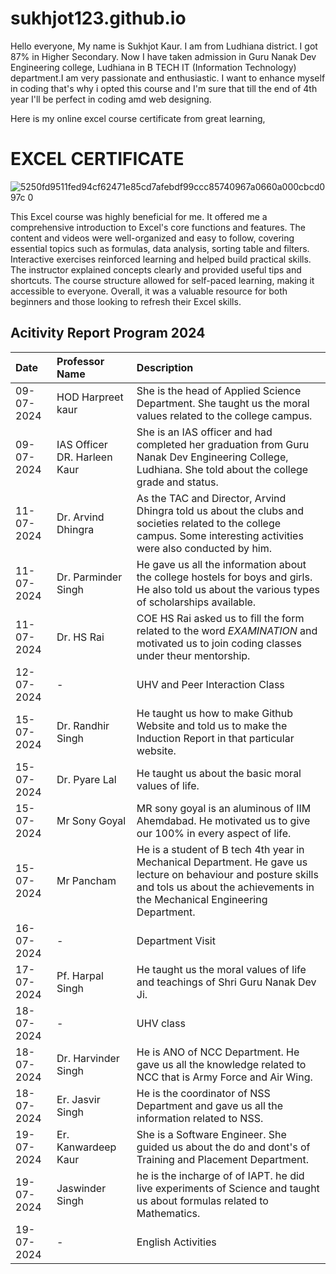 # sukhjot123.github.io

Hello everyone, My name is Sukhjot Kaur. I am from Ludhiana district. I got 87% in Higher Secondary. Now I have taken admission in Guru Nanak Dev Engineering college, Ludhiana in B TECH IT (Information Technology) department.I am very passionate and enthusiastic. I want to enhance myself in coding that's why i opted this course and I'm sure that till the end of 4th year I'll be perfect in coding amd web designing.


Here is my online excel course certificate from great learning,

# EXCEL CERTIFICATE
![5250fd9511fed94cf62471e85cd7afebdf99ccc85740967a0660a000cbcd097c 0](https://github.com/user-attachments/assets/f43d4831-3038-456c-8a20-bee6e72b7476)

This Excel course was highly beneficial for me. It  offered me a comprehensive introduction to Excel's core functions and features. The content and videos were well-organized and easy to follow, covering essential topics such as formulas, data analysis, sorting table and filters. Interactive exercises reinforced learning and helped build practical skills. The instructor explained concepts clearly and provided useful tips and shortcuts. The course structure allowed for self-paced learning, making it accessible to everyone. Overall, it was a valuable resource for both beginners and those looking to refresh their Excel skills.

## Acitivity Report Program 2024

| Date   | Professor Name | Description |
| :-        | :- | :- |
| 09-07-2024 | HOD Harpreet kaur | She is the head of Applied Science Department. She taught us the moral values related to the college campus. |
| 09-07-2024 | IAS Officer DR. Harleen Kaur | She is an IAS officer and had completed her graduation from Guru Nanak Dev Engineering College, Ludhiana. She told about the college grade and status. |
| 11-07-2024 | Dr. Arvind Dhingra | As the TAC and Director, Arvind Dhingra told us about the clubs and societies related to the college campus. Some interesting activities were also conducted by him. |
| 11-07-2024 | Dr. Parminder Singh | He gave us all the information about the college hostels for boys and girls. He also told us about the various types of scholarships available. |
| 11-07-2024 | Dr. HS Rai | COE HS Rai asked us to fill the form related to the word *EXAMINATION* and motivated us to join coding classes under theur mentorship. |
| 12-07-2024 |    -    | UHV and Peer Interaction Class |
| 15-07-2024 | Dr. Randhir Singh | He taught us how to make Github Website and told us to make the Induction Report in that particular website. |
| 15-07-2024 | Dr. Pyare Lal | He taught us about the basic moral values of life. |
| 15-07-2024 | Mr Sony Goyal | MR sony goyal is an aluminous of IIM Ahemdabad. He motivated us to give our 100% in every aspect of life. |
| 15-07-2024 | Mr Pancham | He is a student of B tech 4th year in Mechanical Department. He gave us lecture on behaviour and posture skills and tols us about the achievements in the Mechanical Engineering Department. |
| 16-07-2024 |    -    | Department Visit |
| 17-07-2024 | Pf. Harpal Singh | He taught us the moral values of life and teachings of Shri Guru Nanak Dev Ji. |
| 18-07-2024 |    -    | UHV class |
| 18-07-2024 | Dr. Harvinder Singh | He is ANO of NCC Department. He gave us all the knowledge related to NCC that is Army Force and Air Wing. |
| 18-07-2024 | Er. Jasvir Singh | He is the coordinator of NSS Department and gave us all the information related to NSS. |
| 19-07-2024 | Er. Kanwardeep Kaur | She is a Software Engineer. She guided us about the do and dont's of Training and Placement Department. |
| 19-07-2024 | Jaswinder Singh | he is the incharge of of IAPT. he did live experiments of Science and taught us about formulas related to Mathematics. |
| 19-07-2024 |    -    | English Activities |











